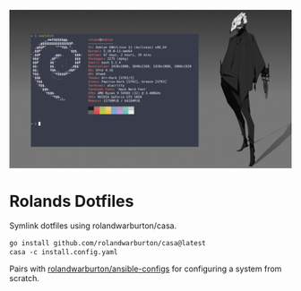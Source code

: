 ![heading](.local/media/heading2.png)

# Rolands Dotfiles

Symlink dotfiles using rolandwarburton/casa.

```none
go install github.com/rolandwarburton/casa@latest
casa -c install.config.yaml
```

Pairs with [rolandwarburton/ansible-configs](https://github.com/RolandWarburton/ansible-configs)
for configuring a system from scratch.
